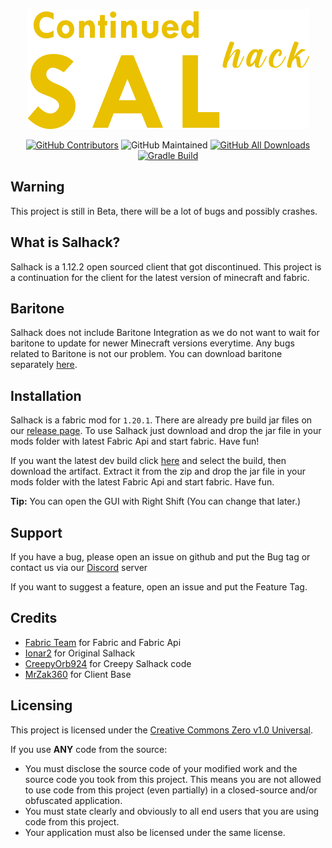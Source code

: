 <div align="center">

![icon.png](src%2Fmain%2Fresources%2Fassets%2Fsalhack%2Ficon.png)

</div>
<div align="center">

[![GitHub Contributors](https://img.shields.io/github/contributors/CrytoPal/Continued-Salhack.svg)](https://github.com/CrytoPal/Continued-Salhack/graphs/contributors/)
![GitHub Maintained](https://img.shields.io/badge/Maintained-yes-green.svg)
[![GitHub All Downloads](https://img.shields.io/github/downloads/CrytoPal/Continued-Salhack/total.svg)](https://github.com/CrytoPal/Continued-Salhack/releases/)
[![Gradle Build](https://github.com/CrytoPal/Continued-Salhack/actions/workflows/gradle.yml/badge.svg)](https://github.com/CrytoPal/Continued-Salhack/actions)

</div>

## Warning

This project is still in Beta, there will be a lot of bugs and possibly crashes.

## What is Salhack?
Salhack is a 1.12.2 open sourced client that got discontinued. This project is a continuation for the client for the latest version of minecraft and fabric.

## Baritone
Salhack does not include Baritone Integration as we do not want to wait for baritone to update for newer Minecraft versions everytime. Any bugs related to Baritone is not our problem. You can download baritone separately [here](https://github.com/cabaletta/baritone/releases).

## Installation

Salhack is a fabric mod for `1.20.1`. There are already pre build jar files on our [release page](https://github.com/CrytoPal/Continued-Salhack/releases). To use Salhack just download and drop the jar file in your mods folder with latest Fabric Api and start fabric. Have fun!

If you want the latest dev build click [here](https://github.com/CrytoPal/Continued-Salhack/actions) and select the build, then download the artifact. Extract it from the zip and drop the jar file in your mods folder with the latest Fabric Api and start fabric. Have fun.

**Tip:** You can open the GUI with Right Shift (You can change that later.)

## Support

If you have a bug, please open an issue on github and put the Bug tag or contact us via our [Discord](https://discord.gg/ASsgCW8Wng) server

If you want to suggest a feature, open an issue and put the Feature Tag.

## Credits
- [Fabric Team](https://fabricmc.net/) for Fabric and Fabric Api
- [Ionar2](https://github.com/ionar2/spidermod) for Original Salhack
- [CreepyOrb924](https://github.com/CreepyOrb924/creepy-salhack) for Creepy Salhack code
- [MrZak360](https://github.com/MrZak360/salhack-1.20-client-base) for Client Base

## Licensing
This project is licensed under the [Creative Commons Zero v1.0 Universal](https://creativecommons.org/publicdomain/zero/1.0/legalcode).

If you use **ANY** code from the source:
- You must disclose the source code of your modified work and the source code you took from this project. This means you are not allowed to use code from this project (even partially) in a closed-source and/or obfuscated application.
- You must state clearly and obviously to all end users that you are using code from this project.
- Your application must also be licensed under the same license.

